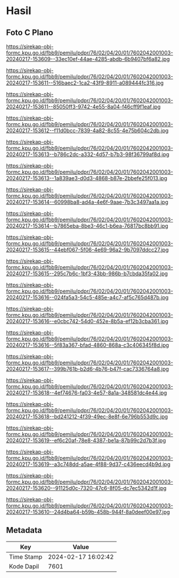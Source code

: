 # Hasil

## Foto C Plano

https://sirekap-obj-formc.kpu.go.id/fbb9/pemilu/pdpr/76/02/04/20/01/7602042001003-20240217-153609--33ec10ef-44ae-4285-abdb-6b9407bf6a82.jpg

https://sirekap-obj-formc.kpu.go.id/fbb9/pemilu/pdpr/76/02/04/20/01/7602042001003-20240217-153611--516baec2-1ca2-43f9-8911-a089444fc316.jpg

https://sirekap-obj-formc.kpu.go.id/fbb9/pemilu/pdpr/76/02/04/20/01/7602042001003-20240217-153611--85050ff3-9742-4e55-8a04-f46cff9f1eaf.jpg

https://sirekap-obj-formc.kpu.go.id/fbb9/pemilu/pdpr/76/02/04/20/01/7602042001003-20240217-153612--f11d0bcc-7839-4a82-8c55-4e75b604c2db.jpg

https://sirekap-obj-formc.kpu.go.id/fbb9/pemilu/pdpr/76/02/04/20/01/7602042001003-20240217-153613--b786c2dc-a332-4d57-b7b3-98f36799af8d.jpg

https://sirekap-obj-formc.kpu.go.id/fbb9/pemilu/pdpr/76/02/04/20/01/7602042001003-20240217-153613--1a839ae3-d0d3-4868-b87e-2bbefe25f013.jpg

https://sirekap-obj-formc.kpu.go.id/fbb9/pemilu/pdpr/76/02/04/20/01/7602042001003-20240217-153614--60998ba8-ad4a-4e6f-9aae-7b3c3497aa1a.jpg

https://sirekap-obj-formc.kpu.go.id/fbb9/pemilu/pdpr/76/02/04/20/01/7602042001003-20240217-153614--b7865eba-8be3-46c1-b6ea-76817bc8bb91.jpg

https://sirekap-obj-formc.kpu.go.id/fbb9/pemilu/pdpr/76/02/04/20/01/7602042001003-20240217-153615--44ebf067-5f06-4e69-96a2-9b7097ddcc27.jpg

https://sirekap-obj-formc.kpu.go.id/fbb9/pemilu/pdpr/76/02/04/20/01/7602042001003-20240217-153615--295c7b6c-1bf3-43bb-986b-b7cbda35fa02.jpg

https://sirekap-obj-formc.kpu.go.id/fbb9/pemilu/pdpr/76/02/04/20/01/7602042001003-20240217-153616--024fa5a3-54c5-485e-a4c7-af5c765d487b.jpg

https://sirekap-obj-formc.kpu.go.id/fbb9/pemilu/pdpr/76/02/04/20/01/7602042001003-20240217-153616--e0cbc742-54d0-452e-8b5a-ef12b3cba361.jpg

https://sirekap-obj-formc.kpu.go.id/fbb9/pemilu/pdpr/76/02/04/20/01/7602042001003-20240217-153616--5f83a367-bfad-4860-868a-c3c406345f8d.jpg

https://sirekap-obj-formc.kpu.go.id/fbb9/pemilu/pdpr/76/02/04/20/01/7602042001003-20240217-153617--399b761b-b2d6-4b76-b47f-cac7336764a8.jpg

https://sirekap-obj-formc.kpu.go.id/fbb9/pemilu/pdpr/76/02/04/20/01/7602042001003-20240217-153618--4ef74676-fa03-4e57-8a1a-348581dc4e44.jpg

https://sirekap-obj-formc.kpu.go.id/fbb9/pemilu/pdpr/76/02/04/20/01/7602042001003-20240217-153618--bd241212-4f39-49ec-8e8f-6e796b553d9c.jpg

https://sirekap-obj-formc.kpu.go.id/fbb9/pemilu/pdpr/76/02/04/20/01/7602042001003-20240217-153619--ef6c20af-78e8-4387-be1a-87b99c2d7b3f.jpg

https://sirekap-obj-formc.kpu.go.id/fbb9/pemilu/pdpr/76/02/04/20/01/7602042001003-20240217-153619--a3c748dd-a5ae-4f88-9d37-c436eecd4b9d.jpg

https://sirekap-obj-formc.kpu.go.id/fbb9/pemilu/pdpr/76/02/04/20/01/7602042001003-20240217-153620--91125d0c-7320-47c6-8f05-dc7ec5342d1f.jpg

https://sirekap-obj-formc.kpu.go.id/fbb9/pemilu/pdpr/76/02/04/20/01/7602042001003-20240217-153610--24d4ba64-b59b-458b-944f-8a0deef00e97.jpg


## Metadata

| Key        | Value               |
| ---------- | ------------------- |
| Time Stamp | 2024-02-17 16:02:42 |
| Kode Dapil | 7601                |



